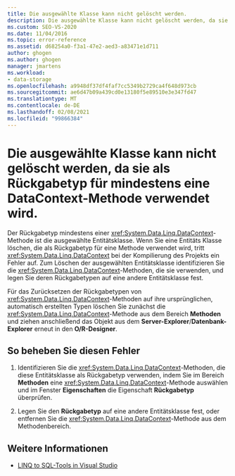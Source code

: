 ```yaml
---
title: Die ausgewählte Klasse kann nicht gelöscht werden.
description: Die ausgewählte Klasse kann nicht gelöscht werden, da sie als Rückgabetyp für mindestens eine DataContext-Methode verwendet wird.
ms.custom: SEO-VS-2020
ms.date: 11/04/2016
ms.topic: error-reference
ms.assetid: d68254a0-f3a1-47e2-aed3-a83471e1d711
author: ghogen
ms.author: ghogen
manager: jmartens
ms.workload:
- data-storage
ms.openlocfilehash: a9948df37df4faf7cc5349b2729ca4f648d973cb
ms.sourcegitcommit: ae6d47b09a439cd0e13180f5e89510e3e347fd47
ms.translationtype: MT
ms.contentlocale: de-DE
ms.lasthandoff: 02/08/2021
ms.locfileid: "99866384"
---
```

# <a name="the-selected-class-cannot-be-deleted-because-it-is-used-as-a-return-type-for-one-or-more-datacontext-methods"></a>Die ausgewählte Klasse kann nicht gelöscht werden, da sie als Rückgabetyp für mindestens eine DataContext-Methode verwendet wird.

Der Rückgabetyp mindestens einer <xref:System.Data.Linq.DataContext>-Methode ist die ausgewählte Entitätsklasse. Wenn Sie eine Entitäts Klasse löschen, die als Rückgabetyp für eine Methode verwendet wird, tritt <xref:System.Data.Linq.DataContext> bei der Kompilierung des Projekts ein Fehler auf. Zum Löschen der ausgewählten Entitätsklasse identifizieren Sie die <xref:System.Data.Linq.DataContext>-Methoden, die sie verwenden, und legen Sie deren Rückgabetypen auf eine andere Entitätsklasse fest.

Für das Zurücksetzen der Rückgabetypen von <xref:System.Data.Linq.DataContext>-Methoden auf ihre ursprünglichen, automatisch erstellten Typen löschen Sie zunächst die <xref:System.Data.Linq.DataContext>-Methode aus dem Bereich **Methoden** und ziehen anschließend das Objekt aus dem **Server-Explorer**/**Datenbank-Explorer** erneut in den **O/R-Designer**.

## <a name="to-correct-this-error"></a>So beheben Sie diesen Fehler

1. Identifizieren Sie die <xref:System.Data.Linq.DataContext>-Methoden, die diese Entitätsklasse als Rückgabetyp verwenden, indem Sie im Bereich **Methoden** eine <xref:System.Data.Linq.DataContext>-Methode auswählen und im Fenster **Eigenschaften** die Eigenschaft **Rückgabetyp** überprüfen.

2. Legen Sie den **Rückgabetyp** auf eine andere Entitätsklasse fest, oder entfernen Sie die <xref:System.Data.Linq.DataContext>-Methode aus dem Methodenbereich.

## <a name="see-also"></a>Weitere Informationen

- [LINQ to SQL-Tools in Visual Studio](../data-tools/linq-to-sql-tools-in-visual-studio2.md)
